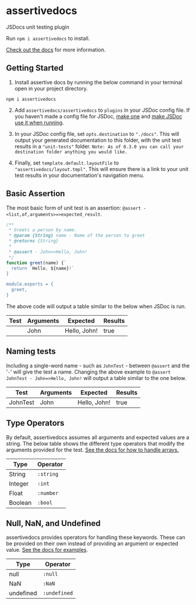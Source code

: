 # assertivedocs

JSDocs unit testing plugin

Run `npm i assertivedocs` to install.

[Check out the docs](https://assertivedocs.snail.codes) for more information.

## Getting Started

1. Install assertive docs by running the below command in your terminal open in your project directory.

```
npm i assertivedocs
```

2. Add `assertivedocs/assertivedocs` to `plugins` in your JSDoc config file. If you haven't made a 
config file for JSDoc, [make one](https://jsdoc.app/about-configuring-jsdoc.html) and [make JSDoc use it when running](https://jsdoc.app/about-commandline.html).

3. In your JSDoc config file, set `opts.destination` to `"./docs"`. This will output your generated 
documentation to this folder, with the unit test results in a `"unit-tests"` folder. `Note: As of 0.3.0 you can call your destination folder anything you would like.`

4. Finally, set `template.default.layoutFile` to `"assertivedocs/layout.tmpl"`. This will ensure 
there is a link to your unit test results in your documentation's navigation menu.

## Basic Assertion

The most basic form of unit test is an assertion: `@assert - <list,of,arguments>=>expected_result`.

```javascript
/**
 * Greets a person by name.
 * @param {String} name - Name of the person to greet
 * @returns {String}
 * 
 * @assert - John=>Hello, John!
 */
function greet(name) {`
  return `Hello, ${name}!`
}

module.exports = {
  greet,
}
```

The above code will output a table similar to the below when JSDoc is run.

| **Test**  | **Arguments** | **Expected** | **Results** |
|-----------|---------------|--------------|-------------|
|           | John          | Hello, John! | true        |

## Naming tests

Including a single-word name - such as `JohnTest` - between `@assert` and the '`-`' will give the 
test a name. Changing the above example to `@assert JohnTest - John=>Hello, John!` will output a 
table similar to the one below.

| **Test**  | **Arguments** | **Expected** | **Results** |
|-----------|---------------|--------------|-------------|
| JohnTest  | John          | Hello, John! | true        |

## Type Operators

By default, assertivedocs assumes all arguments and expected values are a string. The below table 
shows the different type operators that modify the arguments provided for the test. [See the docs for how to handle arrays.](https://assertivedocs.snail.codes/tutorial-typeoperators.html)

| **Type** | **Operator** |
|----------|--------------|
| String   | `:string`    |
| Integer  | `:int`       |
| Float    | `:number`    |
| Boolean  | `:bool`      |

## Null, NaN, and Undefined

assertivedocs provides operators for handling these keywords. These can be provided on their own 
instead of providing an argument or expected value. [See the docs for examples](https://assertivedocs.snail.codes/tutorial-nullnanundefined.html).

| **Type**  | **Operator** |
|-----------|--------------|
| null      | `:null`      |
| NaN       | `:NaN`       |
| undefined | `:undefined` |

